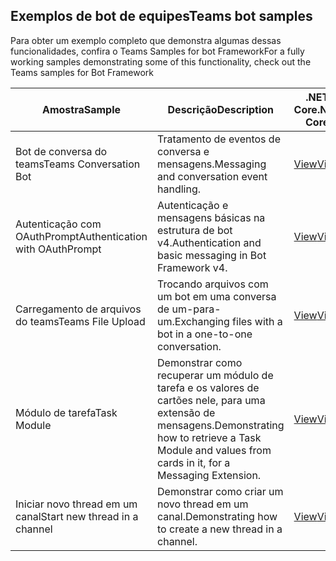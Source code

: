 ## <a name="teams-bot-samples"></a><span data-ttu-id="783f4-101">Exemplos de bot de equipes</span><span class="sxs-lookup"><span data-stu-id="783f4-101">Teams bot samples</span></span>

<span data-ttu-id="783f4-102">Para obter um exemplo completo que demonstra algumas dessas funcionalidades, confira o Teams Samples for bot Framework</span><span class="sxs-lookup"><span data-stu-id="783f4-102">For a fully working samples demonstrating some of this functionality, check out the Teams samples for Bot Framework</span></span>

| <span data-ttu-id="783f4-103">Amostra</span><span class="sxs-lookup"><span data-stu-id="783f4-103">Sample</span></span> | <span data-ttu-id="783f4-104">Descrição</span><span class="sxs-lookup"><span data-stu-id="783f4-104">Description</span></span> | <span data-ttu-id="783f4-105">.NET Core</span><span class="sxs-lookup"><span data-stu-id="783f4-105">.NET Core</span></span> | <span data-ttu-id="783f4-106">JavaScript</span><span class="sxs-lookup"><span data-stu-id="783f4-106">JavaScript</span></span> | <span data-ttu-id="783f4-107">Python</span><span class="sxs-lookup"><span data-stu-id="783f4-107">Python</span></span> |
|--------|------------- |---|---|---|
| <span data-ttu-id="783f4-108">Bot de conversa do teams</span><span class="sxs-lookup"><span data-stu-id="783f4-108">Teams Conversation Bot</span></span> | <span data-ttu-id="783f4-109">Tratamento de eventos de conversa e mensagens.</span><span class="sxs-lookup"><span data-stu-id="783f4-109">Messaging and conversation event handling.</span></span> | [<span data-ttu-id="783f4-110">View</span><span class="sxs-lookup"><span data-stu-id="783f4-110">View</span></span>](https://github.com/microsoft/BotBuilder-Samples/tree/master/samples/csharp_dotnetcore/57.teams-conversation-bot)| [<span data-ttu-id="783f4-111">View</span><span class="sxs-lookup"><span data-stu-id="783f4-111">View</span></span>](https://github.com/microsoft/BotBuilder-Samples/tree/master/samples/javascript_nodejs/57.teams-conversation-bot)| [<span data-ttu-id="783f4-112">View</span><span class="sxs-lookup"><span data-stu-id="783f4-112">View</span></span>](https://github.com/microsoft/BotBuilder-Samples/tree/master/samples/python/57.teams-conversation-bot) | 
| <span data-ttu-id="783f4-113">Autenticação com OAuthPrompt</span><span class="sxs-lookup"><span data-stu-id="783f4-113">Authentication with OAuthPrompt</span></span>| <span data-ttu-id="783f4-114">Autenticação e mensagens básicas na estrutura de bot v4.</span><span class="sxs-lookup"><span data-stu-id="783f4-114">Authentication and basic messaging in Bot Framework v4.</span></span> | [<span data-ttu-id="783f4-115">View</span><span class="sxs-lookup"><span data-stu-id="783f4-115">View</span></span>](https://github.com/microsoft/BotBuilder-Samples/tree/master/samples/csharp_dotnetcore/46.teams-auth)| [<span data-ttu-id="783f4-116">View</span><span class="sxs-lookup"><span data-stu-id="783f4-116">View</span></span>](https://github.com/microsoft/BotBuilder-Samples/tree/master/samples/javascript_nodejs/46.teams-auth)| [<span data-ttu-id="783f4-117">View</span><span class="sxs-lookup"><span data-stu-id="783f4-117">View</span></span>](https://github.com/microsoft/BotBuilder-Samples/tree/master/samples/python/46.teams-auth) | 
|<span data-ttu-id="783f4-118">Carregamento de arquivos do teams</span><span class="sxs-lookup"><span data-stu-id="783f4-118">Teams File Upload</span></span> | <span data-ttu-id="783f4-119">Trocando arquivos com um bot em uma conversa de um-para-um.</span><span class="sxs-lookup"><span data-stu-id="783f4-119">Exchanging files with a bot in a one-to-one conversation.</span></span> | [<span data-ttu-id="783f4-120">View</span><span class="sxs-lookup"><span data-stu-id="783f4-120">View</span></span>](https://github.com/microsoft/BotBuilder-Samples/tree/master/samples/csharp_dotnetcore/56.teams-file-upload) | [<span data-ttu-id="783f4-121">View</span><span class="sxs-lookup"><span data-stu-id="783f4-121">View</span></span>](https://github.com/microsoft/BotBuilder-Samples/tree/master/samples/javascript_nodejs/56.teams-file-upload) | [<span data-ttu-id="783f4-122">View</span><span class="sxs-lookup"><span data-stu-id="783f4-122">View</span></span>](https://github.com/microsoft/BotBuilder-Samples/tree/master/samples/python/56.teams-file-upload) |
| <span data-ttu-id="783f4-123">Módulo de tarefa</span><span class="sxs-lookup"><span data-stu-id="783f4-123">Task Module</span></span> | <span data-ttu-id="783f4-124">Demonstrar como recuperar um módulo de tarefa e os valores de cartões nele, para uma extensão de mensagens.</span><span class="sxs-lookup"><span data-stu-id="783f4-124">Demonstrating how to retrieve a Task Module and values from cards in it, for a Messaging Extension.</span></span> | [<span data-ttu-id="783f4-125">View</span><span class="sxs-lookup"><span data-stu-id="783f4-125">View</span></span>](https://github.com/microsoft/BotBuilder-Samples/tree/main/samples/csharp_dotnetcore/54.teams-task-module) | [<span data-ttu-id="783f4-126">View</span><span class="sxs-lookup"><span data-stu-id="783f4-126">View</span></span>](https://github.com/microsoft/BotBuilder-Samples/tree/main/samples/javascript_nodejs/54.teams-task-module) | [<span data-ttu-id="783f4-127">View</span><span class="sxs-lookup"><span data-stu-id="783f4-127">View</span></span>](https://github.com/microsoft/BotBuilder-Samples/tree/main/samples/python/54.teams-task-module) |
| <span data-ttu-id="783f4-128">Iniciar novo thread em um canal</span><span class="sxs-lookup"><span data-stu-id="783f4-128">Start new thread in a channel</span></span> | <span data-ttu-id="783f4-129">Demonstrar como criar um novo thread em um canal.</span><span class="sxs-lookup"><span data-stu-id="783f4-129">Demonstrating how to create a new thread in a channel.</span></span> | [<span data-ttu-id="783f4-130">View</span><span class="sxs-lookup"><span data-stu-id="783f4-130">View</span></span>](https://github.com/microsoft/BotBuilder-Samples/tree/main/samples/csharp_dotnetcore/58.teams-start-new-thread-in-channel) | [<span data-ttu-id="783f4-131">View</span><span class="sxs-lookup"><span data-stu-id="783f4-131">View</span></span>](https://github.com/microsoft/BotBuilder-Samples/tree/main/samples/javascript_nodejs/58.teams-start-new-thread-in-channel) | [<span data-ttu-id="783f4-132">View</span><span class="sxs-lookup"><span data-stu-id="783f4-132">View</span></span>](https://github.com/microsoft/BotBuilder-Samples/tree/main/samples/python/58.teams-start-thread-in-channel) |
